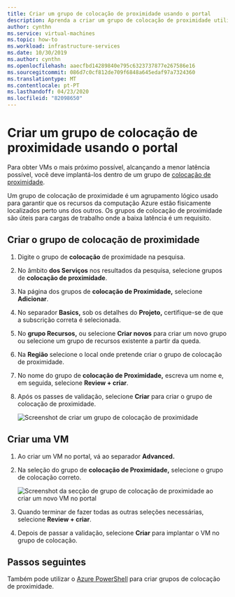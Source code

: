 ```yaml
---
title: Criar um grupo de colocação de proximidade usando o portal
description: Aprenda a criar um grupo de colocação de proximidade utilizando o portal Azure.
author: cynthn
ms.service: virtual-machines
ms.topic: how-to
ms.workload: infrastructure-services
ms.date: 10/30/2019
ms.author: cynthn
ms.openlocfilehash: aaecfbd14289840e795c6323737877e267586e16
ms.sourcegitcommit: 086d7c0cf812de709f6848a645edaf97a7324360
ms.translationtype: MT
ms.contentlocale: pt-PT
ms.lasthandoff: 04/23/2020
ms.locfileid: "82098650"
---
```

# <a name="create-a-proximity-placement-group-using-the-portal"></a>Criar um grupo de colocação de proximidade usando o portal

Para obter VMs o mais próximo possível, alcançando a menor latência possível, você deve implantá-los dentro de um grupo de [colocação de proximidade](co-location.md#proximity-placement-groups).

Um grupo de colocação de proximidade é um agrupamento lógico usado para garantir que os recursos da computação Azure estão fisicamente localizados perto uns dos outros. Os grupos de colocação de proximidade são úteis para cargas de trabalho onde a baixa latência é um requisito.


## <a name="create-the-proximity-placement-group"></a>Criar o grupo de colocação de proximidade

1. Digite o grupo de **colocação** de proximidade na pesquisa.
1. No âmbito **dos Serviços** nos resultados da pesquisa, selecione grupos de **colocação de proximidade**.
1. Na página dos grupos de **colocação de Proximidade,** selecione **Adicionar**.
1. No separador **Basics,** sob os detalhes do **Projeto,** certifique-se de que a subscrição correta é selecionada.
1. No **grupo Recursos,** ou selecione **Criar novos** para criar um novo grupo ou selecione um grupo de recursos existente a partir da queda.
1. Na **Região** selecione o local onde pretende criar o grupo de colocação de proximidade.
1. No nome do grupo de **colocação de Proximidade,** escreva um nome e, em seguida, selecione **Review + criar**.
1. Após os passes de validação, selecione **Criar** para criar o grupo de colocação de proximidade.

    ![Screenshot de criar um grupo de colocação de proximidade](./media/ppg/ppg.png)


## <a name="create-a-vm"></a>Criar uma VM

1. Ao criar um VM no portal, vá ao separador **Advanced.** 
1. Na seleção do grupo de **colocação de Proximidade,** selecione o grupo de colocação correto. 

    ![Screenshot da secção de grupo de colocação de proximidade ao criar um novo VM no portal](./media/ppg/vm-ppg.png)

1. Quando terminar de fazer todas as outras seleções necessárias, selecione **Review + criar**.
1. Depois de passar a validação, selecione **Criar** para implantar o VM no grupo de colocação.




## <a name="next-steps"></a>Passos seguintes

Também pode utilizar o [Azure PowerShell](proximity-placement-groups.md) para criar grupos de colocação de proximidade.

